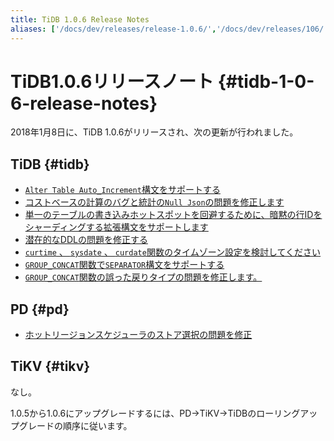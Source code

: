 ```yaml
---
title: TiDB 1.0.6 Release Notes
aliases: ['/docs/dev/releases/release-1.0.6/','/docs/dev/releases/106/']
---
```


# TiDB1.0.6リリースノート {#tidb-1-0-6-release-notes}

2018年1月8日に、TiDB 1.0.6がリリースされ、次の更新が行われました。

## TiDB {#tidb}

-   [`Alter Table Auto_Increment`構文をサポートする](https://github.com/pingcap/tidb/pull/5511)
-   [コストベースの計算のバグと統計の`Null Json`の問題を修正します](https://github.com/pingcap/tidb/pull/5556)
-   [単一のテーブルの書き込みホットスポットを回避するために、暗黙の行IDをシャーディングする拡張構文をサポートします](https://github.com/pingcap/tidb/pull/5559)
-   [潜在的なDDLの問題を修正する](https://github.com/pingcap/tidb/pull/5562)
-   [`curtime` 、 <code>sysdate</code> 、 <code>curdate</code>関数のタイムゾーン設定を検討してください](https://github.com/pingcap/tidb/pull/5564)
-   [`GROUP_CONCAT`関数で<code>SEPARATOR</code>構文をサポートする](https://github.com/pingcap/tidb/pull/5569)
-   [`GROUP_CONCAT`関数の誤った戻りタイプの問題を修正します。](https://github.com/pingcap/tidb/pull/5582)

## PD {#pd}

-   [ホットリージョンスケジューラのストア選択の問題を修正](https://github.com/pingcap/pd/pull/898)

## TiKV {#tikv}

なし。

1.0.5から1.0.6にアップグレードするには、PD-&gt;TiKV-&gt;TiDBのローリングアップグレードの順序に従います。
